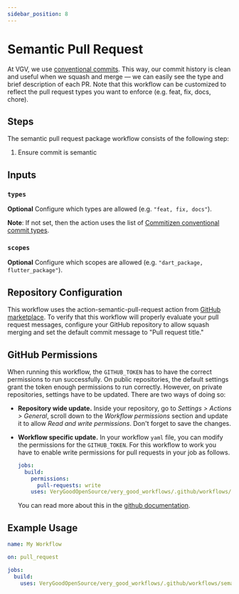 ```yaml
---
sidebar_position: 8
---
```


# Semantic Pull Request

At VGV, we use [conventional commits](https://www.conventionalcommits.org/en/v1.0.0/). This way, our commit history is clean and useful when we squash and merge — we can easily see the type and brief description of each PR. Note that this workflow can be customized to reflect the pull request types you want to enforce (e.g. feat, fix, docs, chore).

## Steps

The semantic pull request package workflow consists of the following step:

1. Ensure commit is semantic

## Inputs

### `types`

**Optional** Configure which types are allowed (e.g. `"feat, fix, docs"`).

**Note**: If not set, then the action uses the list of [Commitizen conventional commit types][commitizen].

### `scopes`

**Optional** Configure which scopes are allowed (e.g. `"dart_package, flutter_package"`).

## Repository Configuration

This workflow uses the action-semantic-pull-request action from [GitHub marketplace](https://github.com/marketplace/actions/semantic-pull-request). To verify that this workflow will properly evaluate your
pull request messages, configure your GitHub repository to allow squash merging and set the default commit message to "Pull request title." 

## GitHub Permissions

When running this workflow, the `GITHUB_TOKEN` has to have the correct permissions to run successfully. On public repositories, the default settings grant the token enough permissions to run correctly. However, on private repositories, settings have to be updated. There are two ways of doing so:

- **Repository wide update.** Inside your repository, go to _Settings > Actions > General_, scroll down to the _Workflow permissions_ section and update it to allow _Read and write permissions_. Don't forget to save the changes.
- **Workflow specific update.** In your workflow `yaml` file, you can modify the permissions for the `GITHUB_TOKEN`. For this workflow to work you have to enable write permissions for pull requests in your job as follows.

  ```yaml
  jobs:
    build:
      permissions:
        pull-requests: write
      uses: VeryGoodOpenSource/very_good_workflows/.github/workflows/semantic_pull_request.yml@v1
  ```

  You can read more about this in the [github documentation](https://docs.github.com/en/actions/security-guides/automatic-token-authentication#modifying-the-permissions-for-the-github_token).

## Example Usage

```yaml
name: My Workflow

on: pull_request

jobs:
  build:
    uses: VeryGoodOpenSource/very_good_workflows/.github/workflows/semantic_pull_request.yml@v1
```

[commitizen]: https://github.com/commitizen/conventional-commit-types
